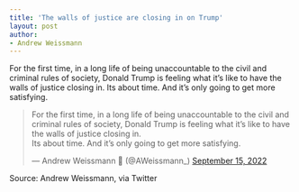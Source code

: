 ```yaml
---
title: 'The walls of justice are closing in on Trump'
layout: post
author:
- Andrew Weissmann
---
```


For the first time, in a long life of being unaccountable to the civil and criminal rules of society, Donald Trump is feeling what it’s like to have the walls of justice closing in. Its about time. And it’s only going to get more satisfying.

<blockquote class="twitter-tweet"><p lang="en" dir="ltr">For the first time, in a long life of being unaccountable to the civil and criminal rules of society, Donald Trump is feeling what it’s like to have the walls of justice closing in. <br>Its about time. And it’s only going to get more satisfying.</p>&mdash; Andrew Weissmann 🌻 (@AWeissmann_) <a href="https://twitter.com/AWeissmann_/status/1570458022186549248?ref_src=twsrc%5Etfw">September 15, 2022</a></blockquote> <script async src="https://platform.twitter.com/widgets.js" charset="utf-8"></script>

Source: Andrew Weissmann, via Twitter
